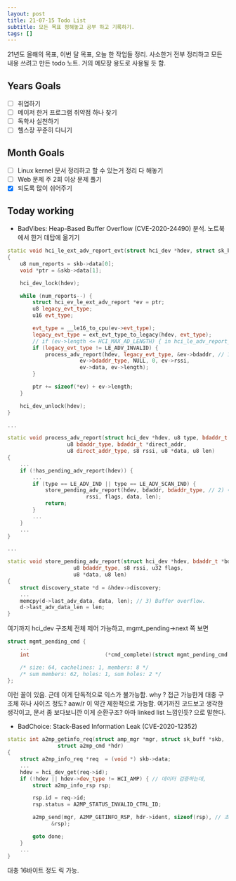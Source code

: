 ```yaml
---
layout: post
title: 21-07-15 Todo List
subtitle: 모든 목표 정해놓고 공부 하고 기록하기.
tags: []
---
```


21년도 올해의 목표, 이번 달 목표, 오늘 한 작업들 정리. 사소한거 전부 정리하고 모든 내용 쓰려고 만든 todo 노트. 거의 메모장 용도로 사용될 듯 함.

## Years Goals
- [ ] 취업하기
- [ ] 메이저 한거 프로그램 취약점 하나 찾기
- [ ] 독학사 실천하기
- [ ] 헬스장 꾸준히 다니기

## Month Goals
- [ ] Linux kernel 문서 정리하고 할 수 있는거 정리 다 해놓기
- [ ] Web 문제 주 2회 이상 문제 풀기
- [X] 되도록 많이 쉬어주기

## Today working
- BadVibes: Heap-Based Buffer Overflow (CVE-2020-24490) 분석. 노트북에서 한거 데탑에 옮기기
```c++
static void hci_le_ext_adv_report_evt(struct hci_dev *hdev, struct sk_buff *skb)
{
	u8 num_reports = skb->data[0];
	void *ptr = &skb->data[1];

	hci_dev_lock(hdev);

	while (num_reports--) {
		struct hci_ev_le_ext_adv_report *ev = ptr;
		u8 legacy_evt_type;
		u16 evt_type;

		evt_type = __le16_to_cpu(ev->evt_type);
		legacy_evt_type = ext_evt_type_to_legacy(hdev, evt_type);
        // if (ev->length <= HCI_MAX_AD_LENGTH) { in hci_le_adv_report_evt function.
		if (legacy_evt_type != LE_ADV_INVALID) {
			process_adv_report(hdev, legacy_evt_type, &ev->bdaddr, // 1) 익스 백터.
					   ev->bdaddr_type, NULL, 0, ev->rssi,
					   ev->data, ev->length);
		}

		ptr += sizeof(*ev) + ev->length;
	}

	hci_dev_unlock(hdev);
}

...

static void process_adv_report(struct hci_dev *hdev, u8 type, bdaddr_t *bdaddr,
			       u8 bdaddr_type, bdaddr_t *direct_addr,
			       u8 direct_addr_type, s8 rssi, u8 *data, u8 len)
{
	...
	if (!has_pending_adv_report(hdev)) {
		...
		if (type == LE_ADV_IND || type == LE_ADV_SCAN_IND) {
			store_pending_adv_report(hdev, bdaddr, bdaddr_type, // 2) 여기까지 접근.
						 rssi, flags, data, len);
			return;
		}
		...
	}
	...
}

...

static void store_pending_adv_report(struct hci_dev *hdev, bdaddr_t *bdaddr,
				     u8 bdaddr_type, s8 rssi, u32 flags,
				     u8 *data, u8 len)
{
	struct discovery_state *d = &hdev->discovery;
	...
	memcpy(d->last_adv_data, data, len); // 3) Buffer overflow.
	d->last_adv_data_len = len;
}
```
여기까지 hci_dev 구조체 전체 제어 가능하고, mgmt_pending->next 쪽 보면 

```C++
struct mgmt_pending_cmd {
	...
	int                        (*cmd_complete)(struct mgmt_pending_cmd *, u8);       /*  0x38   0x8 */

	/* size: 64, cachelines: 1, members: 8 */
	/* sum members: 62, holes: 1, sum holes: 2 */
};
```
이런 꼴이 있음. 근데 이게 단독적으로 익스가 불가능함. why ? 접근 가능한게 대충 구조체 하나 사이즈 정도? aaw/r 이 약간 제한적으로 가능함. 여기까진 코드보고 생각한 생각이고, 문서 좀 보다보니깐 이게 순환구조? 아마 linked list 느낌인듯? 으로 말한다.

- BadChoice: Stack-Based Information Leak (CVE-2020-12352)
```C++
static int a2mp_getinfo_req(struct amp_mgr *mgr, struct sk_buff *skb,
			    struct a2mp_cmd *hdr)
{
	struct a2mp_info_req *req  = (void *) skb->data;
	...
	hdev = hci_dev_get(req->id);
	if (!hdev || hdev->dev_type != HCI_AMP) { // 데이터 검증하는데,
		struct a2mp_info_rsp rsp;

		rsp.id = req->id;
		rsp.status = A2MP_STATUS_INVALID_CTRL_ID;

		a2mp_send(mgr, A2MP_GETINFO_RSP, hdr->ident, sizeof(rsp), // 초기화 안함.
			  &rsp);

		goto done;
	}
	...
}
```
대충 16바이트 정도 릭 가능.

